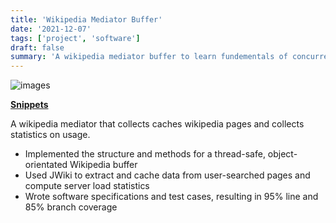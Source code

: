 ```yaml
---
title: 'Wikipedia Mediator Buffer'
date: '2021-12-07'
tags: ['project', 'software']
draft: false
summary: 'A wikipedia mediator buffer to learn fundementals of concurrency'
---
```


![images](/static/images/wiki-buffer.png)

[**Snippets**](https://gist.github.com/WorldofKerry/b3efc238bf4fb9f2d22ad5a04e5232d7)

A wikipedia mediator that collects caches wikipedia pages and collects statistics on usage.

- Implemented the structure and methods for a thread-safe, object-orientated Wikipedia buffer
- Used JWiki to extract and cache data from user-searched pages and compute server load statistics
- Wrote software specifications and test cases, resulting in 95% line and 85% branch coverage
